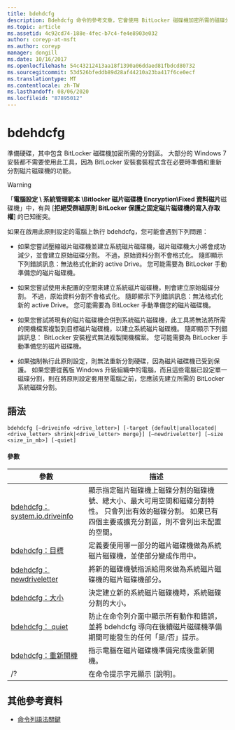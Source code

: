 ```yaml
---
title: bdehdcfg
description: Bdehdcfg 命令的參考文章，它會使用 BitLocker 磁碟機加密所需的磁碟分割來準備硬碟。
ms.topic: article
ms.assetid: 4c92cd74-188e-4fec-b7c4-fe4e8903e032
author: coreyp-at-msft
ms.author: coreyp
manager: dongill
ms.date: 10/16/2017
ms.openlocfilehash: 54c43212413aa18f1390a06ddaed81fbdcd80732
ms.sourcegitcommit: 53d526bfeddb89d28af44210a23ba417f6ce0ecf
ms.translationtype: MT
ms.contentlocale: zh-TW
ms.lasthandoff: 08/06/2020
ms.locfileid: "87895012"
---
```

# <a name="bdehdcfg"></a>bdehdcfg

準備硬碟，其中包含 BitLocker 磁碟機加密所需的分割區。 大部分的 Windows 7 安裝都不需要使用此工具，因為 BitLocker 安裝套裝程式含在必要時準備和重新分割磁片磁碟機的功能。

> [!WARNING]
> 「**電腦設定 \ 系統管理範本 \Bitlocker 磁片磁碟機 Encryption\Fixed 資料磁片**磁碟機」中，有與 [**拒絕受群組原則 BitLocker 保護之固定磁片磁碟機的寫入存取權**] 的已知衝突。
>
>如果在啟用此原則設定的電腦上執行 bdehdcfg，您可能會遇到下列問題：
>
>- 如果您嘗試壓縮磁片磁碟機並建立系統磁片磁碟機，磁片磁碟機大小將會成功減少，並會建立原始磁碟分割。 不過，原始資料分割不會格式化。 隨即顯示下列錯誤訊息：無法格式化新的 active Drive。 您可能需要為 BitLocker 手動準備您的磁片磁碟機。
>
>- 如果您嘗試使用未配置的空間來建立系統磁片磁碟機，則會建立原始磁碟分割。 不過，原始資料分割不會格式化。 隨即顯示下列錯誤訊息：無法格式化新的 active Drive。 您可能需要為 BitLocker 手動準備您的磁片磁碟機。
>
>- 如果您嘗試將現有的磁片磁碟機合併到系統磁片磁碟機，此工具將無法將所需的開機檔案複製到目標磁片磁碟機，以建立系統磁片磁碟機。 隨即顯示下列錯誤訊息： BitLocker 安裝程式無法複製開機檔案。 您可能需要為 BitLocker 手動準備您的磁片磁碟機。
>
>- 如果強制執行此原則設定，則無法重新分割硬碟，因為磁片磁碟機已受到保護。 如果您要從舊版 Windows 升級組織中的電腦，而且這些電腦已設定單一磁碟分割，則在將原則設定套用至電腦之前，您應該先建立所需的 BitLocker 系統磁碟分割。

## <a name="syntax"></a>語法

```
bdehdcfg [–driveinfo <drive_letter>] [-target {default|unallocated|<drive_letter> shrink|<drive_letter> merge}] [–newdriveletter] [–size <size_in_mb>] [-quiet]
```

#### <a name="parameters"></a>參數

| 參數 | 描述 |
| --------- |----------- |
| [bdehdcfg： system.io.driveinfo](bdehdcfg-driveinfo.md) | 顯示指定磁片磁碟機上磁碟分割的磁碟機號、總大小、最大可用空間和磁碟分割特性。 只會列出有效的磁碟分割。 如果已有四個主要或擴充分割區，則不會列出未配置的空間。 |
| [bdehdcfg：目標](bdehdcfg-target.md) | 定義要使用哪一部分的磁片磁碟機做為系統磁片磁碟機，並使部分變成作用中。 |
| [bdehdcfg： newdriveletter](bdehdcfg-newdriveletter.md) | 將新的磁碟機號指派給用來做為系統磁片磁碟機的磁片磁碟機部分。 |
| [bdehdcfg：大小](bdehdcfg-size.md) | 決定建立新的系統磁片磁碟機時，系統磁碟分割的大小。 |
| [bdehdcfg： quiet](bdehdcfg-quiet.md) | 防止在命令列介面中顯示所有動作和錯誤，並將 bdehdcfg 導向在後續磁片磁碟機準備期間可能發生的任何「是/否」提示。 |
| [bdehdcfg：重新開機](bdehdcfg-restart.md) | 指示電腦在磁片磁碟機準備完成後重新開機。 |
| /? | 在命令提示字元顯示 [說明]。 |

## <a name="additional-references"></a>其他參考資料

- [命令列語法關鍵](command-line-syntax-key.md)
